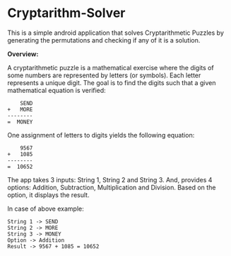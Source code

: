# Cryptarithm-Solver

This is a simple android application that solves Cryptarithmetic Puzzles by generating the permutations and checking if any of it is a solution.

**Overview:**

A cryptarithmetic puzzle is a mathematical exercise where the digits of some numbers are represented by letters (or symbols). Each letter represents a unique digit. The goal is to find the digits such that a given mathematical equation is verified:
```
    SEND
+   MORE
--------
=  MONEY
```

One assignment of letters to digits yields the following equation:
```
    9567
+   1085
--------
=  10652
```

The app takes 3 inputs: String 1, String 2 and String 3. And, provides 4 options: Addition, Subtraction, Multiplication and Division.
Based on the option, it displays the result.

In case of above example: 
```
String 1 -> SEND
String 2 -> MORE
String 3 -> MONEY
Option -> Addition
Result -> 9567 + 1085 = 10652
```
